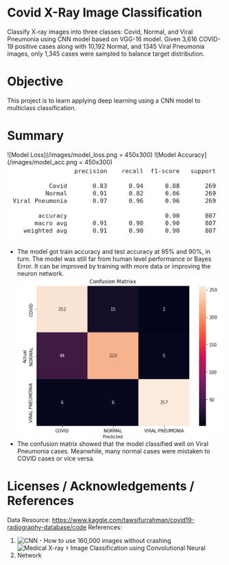 # Covid X-Ray Image Classification
Classify X-ray images into three classes: Covid, Normal, and Viral Pneumonia using CNN model based on VGG-16 model. Given 3,616 COVID-19 positive cases along with 10,192 Normal, and 1345 Viral Pneumonia images, only 1,345 cases were sampled to balance target distribution.

# Objective
This project is to learn applying deep learning using a CNN model to multiclass classification.

# Summary
![Model Loss](/images/model_loss.png = 450x300)
![Model Accuracy](/images/model_acc.png = 450x300)
![Classification Report](/images/covid-report.png)
- The model got train accuracy and test accuracy at 95% and 90%, in turn. The model was still far from human level performance or Bayes Error. It can be improved by training with more data or improving the neuron network.
![Confusion Matrix](/images/covid-cm.png)
- The confusion matrix showed that the model classified well on Viral Pneumonia cases. Meanwhile, many normal cases were mistaken to COVID cases or vice versa.

# Licenses / Acknowledgements / References
Data Resource: https://www.kaggle.com/tawsifurrahman/covid19-radiography-database/code
References:
1) ![CNN - How to use 160,000 images without crashing](https://www.kaggle.com/vbookshelf/cnn-how-to-use-160-000-images-without-crashing)
2) ![Medical X-ray ⚕️ Image Classification using Convolutional Neural Network](https://towardsdatascience.com/medical-x-ray-%EF%B8%8F-image-classification-using-convolutional-neural-network-9a6d33b1c2a)
